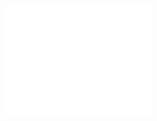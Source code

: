 

<!--
**Gauthamnair-Ronin/Gauthamnair-Ronin** is a ✨ _special_ ✨ repository because its `README.md` (this file) appears on your GitHub profile.


-->
<a href="https://www.linkedin.com/in/pagauthamnair">
    <img src="introduction.svg" width="400">
</a>
